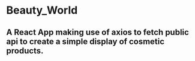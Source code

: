 # Beauty_World

## A React App making use of axios to fetch public api to create a simple display of cosmetic products. 


